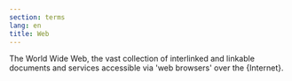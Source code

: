 ```yaml
---
section: terms
lang: en
title: Web
---
```


The World Wide Web, the vast collection of interlinked and linkable documents and services accessible via 'web browsers' over the {Internet}.